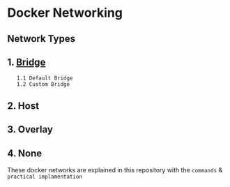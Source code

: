 # Docker Networking
  ## Network Types
  ## 1. [Bridge](https://github.com/Bhupendra-Maurya/Docker-Networking/blob/master/Docker-Networking.md)
       1.1 Default Bridge
       1.2 Custom Bridge
  ## 2. Host
  ## 3. Overlay
  ## 4. None
  
These docker networks are explained in this repository with the `commands` &  `practical implamentation`
